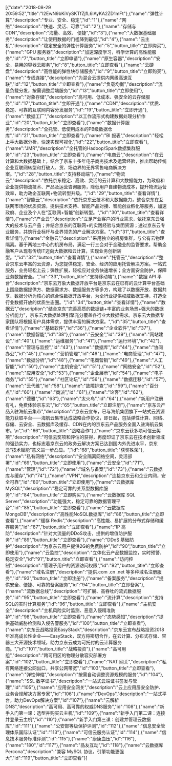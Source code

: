 [{"date":"2018-08-29 20:59:52","title":"I2EwN9bKiVySKTfZjfL6lAyKA2ZD1mFt"},{"name":"弹性计算","description":"专业、安全、稳定","id":"1"},{"name":"网络","description":"快速、灵活、可靠","id":"2"},{"name":"存储与CDN","description":"海量、高效、 便捷","id":"3"},{"name":"大数据基础服务","description":"让使用数据的门槛降到最低","id":"4"},{"name":"云主机","description":"稳定安全的弹性计算服务","id":"5","button_title":"立即购买"},{"name":"GPU 服务器","description":"加速深度学习，科学计算的高性能服务","id":"7","button_title":"立即申请"},{"name":"原生容器","description":"安全，易用的容器云服务","id":"8","button_title":"立即查看"},{"name":"云硬盘","description":"高性能的弹性块存储服务","id":"9","button_title":"立即购买"},{"name":"专线连接","description":"为混合云提供内网级高速互联","id":"12","button_title":"立即查看"},{"name":"负载均衡","description":"流量负载分发，按需调整后端服务","id":"13","button_title":"立即使用"},{"name":"对象存储","description":"高可用、低成本、强安全的云存储服务","id":"17","button_title":"立即开通"},{"name":"CDN","description":"优质、稳定、可靠的互联网内容分发服务","id":"19","button_title":"立即开通"},{"name":"数据工厂","description":"以工作流形式构建数据处理分析作业","id":"20","button_title":"立即查看"},{"name":"数据计算服务","description":"全托管、低使用成本的PB级数据仓库","id":"21","button_title":"立即查看"},{"name":"BI 报表","description":"轻松上手大数据分析，快速实现可视化","id":"22","button_title":"立即查看"},{"name":"JMR","description":"全托管的Hadoop/Spark数据集群服务","id":"23","button_title":"立即查看"},{"name":"电商云","description":"在云计算和大数据基础上，结合了京东十多年电子商务技术及运营经验，推出帮助传统企业互联网转型和打破人、货、场边界的无界零售电商解决方案。","id":"28","button_title":"支持移动端"},{"name":"物流云","description":"依托京东稳定、高效、灵活的云计算和大数据能力，为政府和企业提供物流技术、产品及运营咨询服务，降低用户自建物流成本，提升物流运营效率，助力政企互联网+物流转型升级。","id":"29","button_title":"查看详情"},{"name":"智能云","description":"依托京东云技术和大数据能力，整合京东在互联网市场的优质资源，提供技术支持、智能产品对接、智能创业孵化等服务，加速政府、企业及个人在“互联网+智能”创新转型。","id":"30","button_title":"查看详情"},{"name":"产业云","description":"立足产业客户的行业需求，依托京东云强大的技术与云产品；并结合京东的互联网+的实践经验与集团资源；透过京东云专业服务，共筑行业标杆与业界领先的产业解决方案。","id":"31","button_title":"查看详情"},{"name":"金融云","description":"采用独立的机房集群，与公有云物理隔离。基于两地三中心的机房布局，满足一行三会对于金融业的监管要求。帮助金融客户从现有传统IT迈向大数据和云计算，实现业务创新转型。","id":"32","button_title":"查看详情"},{"name":"托管云","description":"整合京东云丰富的云资源，为您提供稳定、安全、经济的应用托管解决方案。一站式服务，业务轻松上云；弹性扩展，轻松应对业务快速增长；全方面安全防护，保障业务数据安全。","id":"33","button_title":"支持移动端"},{"name":"数据 API 平台","description":"京东云万象大数据开放平台是京东云在已有的云计算平台基础上围绕数据提供方、数据需求方、数据服务方等多方，构建了以数据开放、数据共享、数据分析为核心的综合性数据开放平台，为全行业提供权威数据支持，打造全行业数据开放的优质生态圈。","id":"34","button_title":"查看详情"},{"name":"数据云","description":"结合京东“完善高质的数据链+丰富的业务场景+强大的数据分析能力”，京东云大数据处理引擎充分覆盖各行业大数据需求。京东云大数据专家团队将根据用户具体需求，提供丰富的解决方案。","id":"35","button_title":"查看详情"},{"name":"基础软件","id":"36"},{"name":"企业软件","id":"37"},{"name":"数据智能","id":"38"},{"name":"云安全","id":"39"},{"name":"网站建设","id":"40"},{"name":"运维服务","id":"41"},{"name":"运行环境","id":"42"},{"name":"管理与监控","id":"43"},{"name":"数据库","id":"44"},{"name":"协同办公","id":"45"},{"name":"营销管理","id":"46"},{"name":"电商管理","id":"47"},{"name":"数据分析","id":"48"},{"name":"电商营销","id":"49"},{"name":"人工智能","id":"50"},{"name":"主机安全","id":"51"},{"name":"网络安全","id":"52"},{"name":"应用安全","id":"53"},{"name":"企业展示","id":"54"},{"name":"电子商务","id":"55"},{"name":"社区论坛","id":"56"},{"name":"数据迁移","id":"57"},{"name":"云代维","id":"58"},{"name":"故障排查","id":"59"},{"name":"百分点","id":"60"},{"name":"商派","id":"61"},{"name":"论客","id":"62"},{"name":"德雅","id":"63"},{"name":"太火鸟","id":"64"},{"name":"新用户注册有礼，免费体验京东云","id":"65","button_title":"立即注册"},{"name":"京东云产品入驻海航云集市","description":"京东云宣布，已与海航集团旗下一站式云资源能力获取平台——海航云集市达成战略合作协议，即日起，包括弹性计算、网络、存储、云安全、云数据库及缓存、CDN在内的京东云产品服务全面入驻海航云集市。\n","id":"66","button_title":"战略合作"},{"name":"京东云获多项可信云奖项","description":"可信云奖项和评估的获得，再度印证了京东云在技术创新领域的强劲实力，也标志着京东云的政务云解决方案已达到国内外先进水平，京东云“技术赋能”意义进一步凸显。","id":"68","button_title":"获奖殊荣"},{"name":"私有网络","description":"安全隔离网络空间，灵活部署","id":"69","button_title":"立即使用"},{"name":"云安全","id":"71"},{"name":"管理","id":"72"},{"name":"域名与备案","id":"73"},{"name":"云数据库与缓存","id":"74"},{"name":"VPN","description":"连接京东云和企业内网，安全可靠","id":"80","button_title":"立即使用"},{"name":"云数据库 MySQL","description":"稳定可靠的关系型数据库服务","id":"84","button_title":"立即购买"},{"name":"云数据库 SQL Server","description":"功能强大，稳定可靠的数据管理平台","id":"85","button_title":"立即查看"},{"name":"云数据库 MongoDB","description":"高性能NoSQL数据库","id":"86","button_title":"立即查看"},{"name":"缓存 Redis","description":"高性能、易扩展的分布式存储和缓存服务","id":"87","button_title":"立即查看"},{"name":"IP 高防","description":"针对大流量的DDoS攻击，提供的增值防护服务","id":"89","button_title":"立即查看"},{"name":"DDoS 基础防护","description":"为京东云用户提供2G的免费防护","id":"90","button_title":"立即使用"},{"name":"云监控","description":"立体化云产品数据监控，实时预警，稳定安全","id":"91","button_title":"立即查看"},{"name":"访问控制","description":"管理子用户的资源访问权限","id":"92","button_title":"立即查看"},{"name":"域名注册","description":"提供.com .cn .net 等多种域名注册服务","id":"93","button_title":"立即注册"},{"name":"备案服务","description":"提供安全、便捷、可靠的备案服务","id":"94","button_title":"立即备案"},{"name":"流数据总线","description":"可扩展、高吞吐的流式数据服务","id":"95","button_title":"立即查看"},{"name":"流计算","description":"支持SQL的实时计算服务","id":"96","button_title":"立即查看"},{"name":"主机安全","description":"主机风险实时监测、恶意入侵精准防护","id":"98","button_title":"立即查看"},{"name":"态势感知","description":"提供基础威胁检测和入侵告警服务","id":"100","button_title":"立即查看"},{"name":"京东云战略投资EasyStack","description":"京东云宣布战略投资2018年准高成长性企业——EasyStack，双方将密切合作，在云计算、分布式存储、容器三大开源技术领域，助力京东云成为可托付的云计算服务商。","id":"101","button_title":"战略投资"},{"name":"高可用组","description":"跨可用区的物理分散容灾部署方案","id":"102","button_title":"立即查看"},{"name":"NAT 网关","description":"私有网络连接公网出口，共享公网带宽","id":"103","button_title":"立即查看"},{"name":"弹性伸缩","description":"按需自动调整资源规模的服务","id":"104"},{"name":"SSL 数字证书","description":"一站式云端证书签发与管理","id":"105"},{"name":"应用安全网关","description":"云上应用层安全防护、业务合规解决方案专家","id":"106"},{"name":"DevOps","description":"一站式平台，助力DevOps解决方案","id":"107"},{"name":"云解析DNS","description":"高可用、高可靠的权威DNS服务","id":"108"},{"name":"新手入门第一课：选型并购买云主机","id":"109"},{"name":"新手入门第二课：连接并登录云主机","id":"110"},{"name":"新手入门第三课：创建并管理云数据库","id":"111"},{"name":"公安部等级保护评测","id":"112"},{"name":"信息安全管理体系国际认证","id":"113"},{"name":"可信云服务认证","id":"114"},{"name":"信息技术服务标准评测","id":"115"},{"name":"康康血压","id":"116"},{"name":"180","id":"117"},{"name":"品友互动","id":"118"},{"name":"云数据库 Percona","description":"兼容 MySQL 协议，引擎功能更强大","id":"119","button_title":"立即查看"}]
